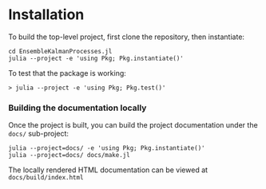 # Installation

To build the top-level project, first clone the repository, then instantiate:

```
cd EnsembleKalmanProcesses.jl
julia --project -e 'using Pkg; Pkg.instantiate()'
```

To test that the package is working:

```
> julia --project -e 'using Pkg; Pkg.test()'
```

### Building the documentation locally

Once the project is built, you can build the project documentation under the `docs/` sub-project:

```
julia --project=docs/ -e 'using Pkg; Pkg.instantiate()'
julia --project=docs/ docs/make.jl
```

The locally rendered HTML documentation can be viewed at `docs/build/index.html`